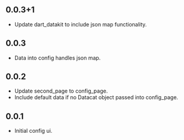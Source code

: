 ## 0.0.3+1

* Update dart_datakit to include json map functionality.

## 0.0.3

* Data into config handles json map.

## 0.0.2

* Update second_page to config_page.
* Include default data if no Datacat object passed into config_page.

## 0.0.1

* Initial config ui.
